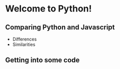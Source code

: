 # Welcome to Python!

## Comparing Python and Javascript
- Differences
- Similarities

## Getting into some code

